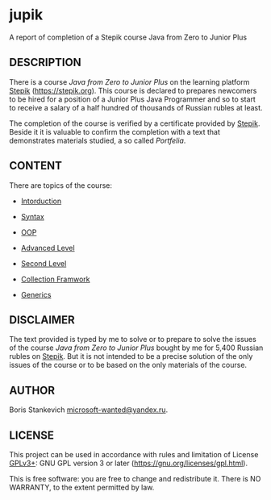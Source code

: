 # jupik

A report of completion of a Stepik course Java from Zero to Junior Plus

## DESCRIPTION

There is a course *Java from Zero to Junior Plus* on the learning platform
[Stepik][1] (<https://stepik.org>). This course is declared to prepares
newcomers to be hired for a position of a Junior Plus Java Programmer and so
to start to receive a salary of a half hundred of thousands of Russian rubles
at least.

The completion of the course is verified by a certificate provided by
[Stepik][1]. Beside it it is valuable to confirm the completion with a text
that demonstrates materials studied, a so called *Portfelia*.

## CONTENT

There are topics of the course:

- [Intorduction](01-intro/INTRO.md)

- [Syntax](02-syntax/SYNTAX.md)

- [OOP](03-oop/OOP.md)

- [Advanced Level](04-advance/ADVANCE.md)

- [Second Level](05-level2/LEVEL2.md)

- [Collection Framwork](06-collections/COLLECTIONS.md)

- [Generics](07-generics/GENERICS.md)

## DISCLAIMER

The text provided is typed by me to solve or to prepare to solve the issues of
the course *Java from Zero to Junior Plus* bought by me for 5,400 Russian
rubles on [Stepik][1]. But it is not intended to be a precise solution of the
only issues of the course or to be based on the only materials of the course.

## AUTHOR

  Boris Stankevich <microsoft-wanted@yandex.ru>.

## LICENSE

  This project can be used in accordance with rules and limitation of
  License [GPLv3+][2]: GNU GPL version 3 or later
  (<https://gnu.org/licenses/gpl.html>).

  This is free software: you are free to change and redistribute it.
  There is NO WARRANTY, to the extent permitted by law.

[1]: <https://stepik.org/> "Stepik"
[2]: <https://gnu.org/licenses/gpl.html> "GPLv3+"
